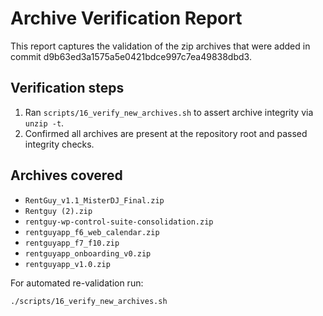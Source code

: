 # Archive Verification Report

This report captures the validation of the zip archives that were added in commit d9b63ed3a1575a5e0421bdce997c7ea49838dbd3.

## Verification steps

1. Ran `scripts/16_verify_new_archives.sh` to assert archive integrity via `unzip -t`.
2. Confirmed all archives are present at the repository root and passed integrity checks.

## Archives covered

- `RentGuy_v1.1_MisterDJ_Final.zip`
- `Rentguy (2).zip`
- `rentguy-wp-control-suite-consolidation.zip`
- `rentguyapp_f6_web_calendar.zip`
- `rentguyapp_f7_f10.zip`
- `rentguyapp_onboarding_v0.zip`
- `rentguyapp_v1.0.zip`

For automated re-validation run:

```bash
./scripts/16_verify_new_archives.sh
```
